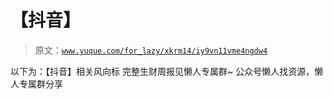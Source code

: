 # 【抖音】

> 原文：[`www.yuque.com/for_lazy/xkrm14/iy9vn11vme4ngdw4`](https://www.yuque.com/for_lazy/xkrm14/iy9vn11vme4ngdw4)

<ne-p id="u54583a50" data-lake-id="u54583a50"><ne-text id="u628bd9da">以下为：【抖音】相关风向标</ne-text></ne-p> <ne-p id="u4d7165e0" data-lake-id="u4d7165e0"><ne-text id="u050fdf02">完整生财周报见懒人专属群~</ne-text></ne-p> <ne-p id="ud66dcd94" data-lake-id="ud66dcd94"><ne-text id="u111323d9">公众号懒人找资源，懒人专属群分享</ne-text></ne-p>